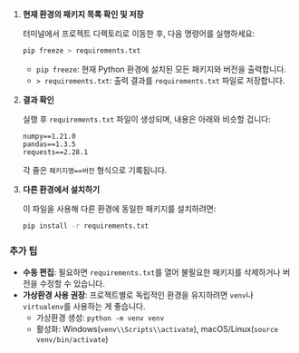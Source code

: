 1. **현재 환경의 패키지 목록 확인 및 저장**
    
    터미널에서 프로젝트 디렉토리로 이동한 후, 다음 명령어를 실행하세요:
    
    ```bash
    pip freeze > requirements.txt
    
    ```
    
    - `pip freeze`: 현재 Python 환경에 설치된 모든 패키지와 버전을 출력합니다.
    - `> requirements.txt`: 출력 결과를 `requirements.txt` 파일로 저장합니다.
2. **결과 확인**
    
    실행 후 `requirements.txt` 파일이 생성되며, 내용은 아래와 비슷할 겁니다:
    
    ```
    numpy==1.21.0
    pandas==1.3.5
    requests==2.28.1
    
    ```
    
    각 줄은 `패키지명==버전` 형식으로 기록됩니다.
    
3. **다른 환경에서 설치하기**
    
    이 파일을 사용해 다른 환경에 동일한 패키지를 설치하려면:
    
    ```bash
    pip install -r requirements.txt
    
    ```
    

### 추가 팁

- **수동 편집**: 필요하면 `requirements.txt`를 열어 불필요한 패키지를 삭제하거나 버전을 수정할 수 있습니다.
- **가상환경 사용 권장**: 프로젝트별로 독립적인 환경을 유지하려면 `venv`나 `virtualenv`를 사용하는 게 좋습니다.
    - 가상환경 생성: `python -m venv venv`
    - 활성화: Windows(`venv\\Scripts\\activate`), macOS/Linux(`source venv/bin/activate`)